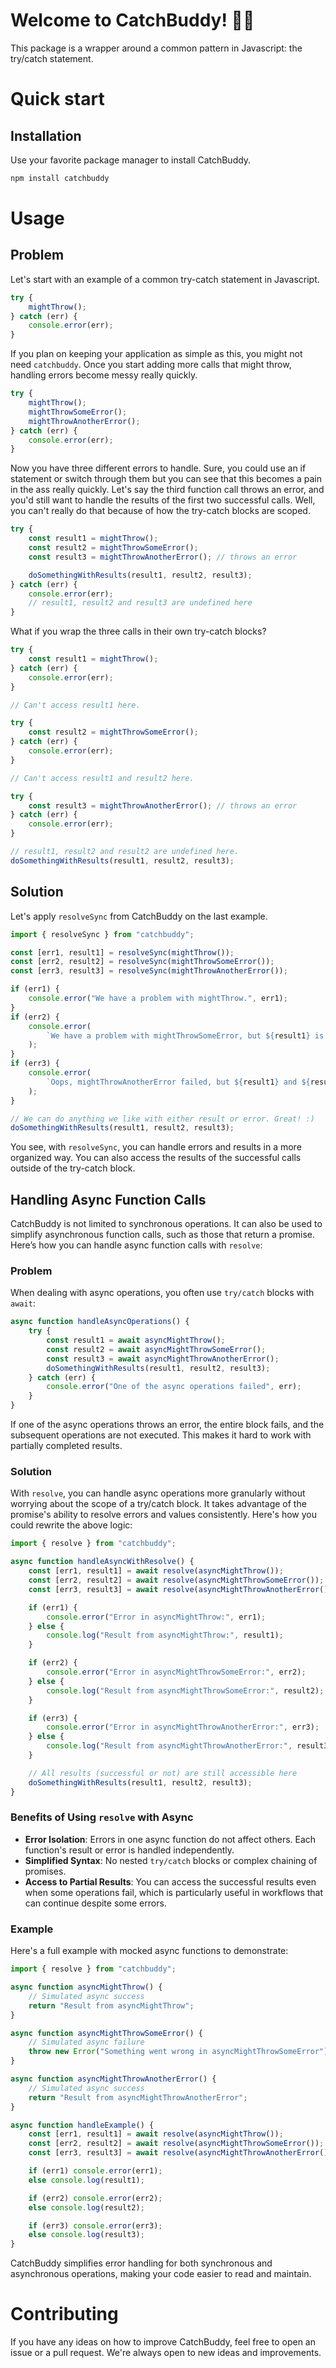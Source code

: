 # Welcome to CatchBuddy! 👋🏻

This package is a wrapper around a common pattern in Javascript: the try/catch statement.

# Quick start

## Installation

Use your favorite package manager to install CatchBuddy.

```bash
npm install catchbuddy
```

# Usage

## Problem

Let's start with an example of a common try-catch statement in Javascript.

```javascript
try {
    mightThrow();
} catch (err) {
    console.error(err);
}
```

If you plan on keeping your application as simple as this, you might not need `catchbuddy`.
Once you start adding more calls that might throw, handling errors become messy really quickly.

```javascript
try {
    mightThrow();
    mightThrowSomeError();
    mightThrowAnotherError();
} catch (err) {
    console.error(err);
}
```

Now you have three different errors to handle. Sure, you could use an if statement or switch through them
but you can see that this becomes a pain in the ass really quickly. Let's say the third function call throws an error,
and you'd still want to handle the results of the first two successful calls. Well, you can't really do that because of
how the try-catch blocks are scoped.

```javascript
try {
    const result1 = mightThrow();
    const result2 = mightThrowSomeError();
    const result3 = mightThrowAnotherError(); // throws an error

    doSomethingWithResults(result1, result2, result3);
} catch (err) {
    console.error(err);
    // result1, result2 and result3 are undefined here
}
```

What if you wrap the three calls in their own try-catch blocks?

```javascript
try {
    const result1 = mightThrow();
} catch (err) {
    console.error(err);
}

// Can't access result1 here.

try {
    const result2 = mightThrowSomeError();
} catch (err) {
    console.error(err);
}

// Can't access result1 and result2 here.

try {
    const result3 = mightThrowAnotherError(); // throws an error
} catch (err) {
    console.error(err);
}

// result1, result2 and result2 are undefined here.
doSomethingWithResults(result1, result2, result3);
```

## Solution

Let's apply `resolveSync` from CatchBuddy on the last example.

```javascript
import { resolveSync } from "catchbuddy";

const [err1, result1] = resolveSync(mightThrow());
const [err2, result2] = resolveSync(mightThrowSomeError());
const [err3, result3] = resolveSync(mightThrowAnotherError());

if (err1) {
    console.error("We have a problem with mightThrow.", err1);
}
if (err2) {
    console.error(
        `We have a problem with mightThrowSomeError, but ${result1} is fine!`,
    );
}
if (err3) {
    console.error(
        `Oops, mightThrowAnotherError failed, but ${result1} and ${result2} are fine!`,
    );
}

// We can do anything we like with either result or error. Great! :)
doSomethingWithResults(result1, result2, result3);
```

You see, with `resolveSync`, you can handle errors and results in a more organized way.
You can also access the results of the successful calls outside of the try-catch block.

## Handling Async Function Calls

CatchBuddy is not limited to synchronous operations. It can also be used to simplify asynchronous function calls, such as those that return a promise. Here’s how you can handle async function calls with `resolve`:

### Problem

When dealing with async operations, you often use `try/catch` blocks with `await`:

```javascript
async function handleAsyncOperations() {
    try {
        const result1 = await asyncMightThrow();
        const result2 = await asyncMightThrowSomeError();
        const result3 = await asyncMightThrowAnotherError();
        doSomethingWithResults(result1, result2, result3);
    } catch (err) {
        console.error("One of the async operations failed", err);
    }
}
```

If one of the async operations throws an error, the entire block fails, and the subsequent operations are not executed. This makes it hard to work with partially completed results.

### Solution

With `resolve`, you can handle async operations more granularly without worrying about the scope of a try/catch block. It takes advantage of the promise's ability to resolve errors and values consistently. Here's how you could rewrite the above logic:

```javascript
import { resolve } from "catchbuddy";

async function handleAsyncWithResolve() {
    const [err1, result1] = await resolve(asyncMightThrow());
    const [err2, result2] = await resolve(asyncMightThrowSomeError());
    const [err3, result3] = await resolve(asyncMightThrowAnotherError());

    if (err1) {
        console.error("Error in asyncMightThrow:", err1);
    } else {
        console.log("Result from asyncMightThrow:", result1);
    }

    if (err2) {
        console.error("Error in asyncMightThrowSomeError:", err2);
    } else {
        console.log("Result from asyncMightThrowSomeError:", result2);
    }

    if (err3) {
        console.error("Error in asyncMightThrowAnotherError:", err3);
    } else {
        console.log("Result from asyncMightThrowAnotherError:", result3);
    }

    // All results (successful or not) are still accessible here
    doSomethingWithResults(result1, result2, result3);
}
```

### Benefits of Using `resolve` with Async

- **Error Isolation**: Errors in one async function do not affect others. Each function's result or error is handled independently.
- **Simplified Syntax**: No nested `try/catch` blocks or complex chaining of promises.
- **Access to Partial Results**: You can access the successful results even when some operations fail, which is particularly useful in workflows that can continue despite some errors.

### Example

Here's a full example with mocked async functions to demonstrate:

```javascript
import { resolve } from "catchbuddy";

async function asyncMightThrow() {
    // Simulated async success
    return "Result from asyncMightThrow";
}

async function asyncMightThrowSomeError() {
    // Simulated async failure
    throw new Error("Something went wrong in asyncMightThrowSomeError");
}

async function asyncMightThrowAnotherError() {
    // Simulated async success
    return "Result from asyncMightThrowAnotherError";
}

async function handleExample() {
    const [err1, result1] = await resolve(asyncMightThrow());
    const [err2, result2] = await resolve(asyncMightThrowSomeError());
    const [err3, result3] = await resolve(asyncMightThrowAnotherError());

    if (err1) console.error(err1);
    else console.log(result1);

    if (err2) console.error(err2);
    else console.log(result2);

    if (err3) console.error(err3);
    else console.log(result3);
}
```

CatchBuddy simplifies error handling for both synchronous and asynchronous operations, making your code easier to read and maintain.

# Contributing

If you have any ideas on how to improve CatchBuddy, feel free to open an issue or a pull request. We're always open to new ideas and improvements.
